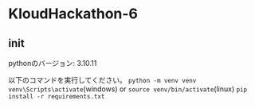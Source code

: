 # KloudHackathon-6

## init
pythonのバージョン: 3.10.11

以下のコマンドを実行してください。
`python -m venv venv`
`venv\Scripts\activate`(windows) or `source venv/bin/activate`(linux)
`pip install -r requirements.txt`
